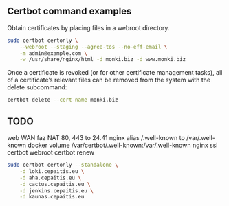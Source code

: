 ## Certbot command examples

Obtain certificates by placing files in a webroot directory.

```bash
sudo certbot certonly \
    --webroot --staging --agree-tos --no-eff-email \
    -m admin@example.com \
    -w /usr/share/nginx/html -d monki.biz -d www.monki.biz
```

Once a certificate is revoked (or for other certificate management tasks), all of a certificate’s relevant files can be removed from the system with the delete subcommand:

```bash
certbot delete --cert-name monki.biz
```

## TODO

web
WAN faz
NAT 80, 443 to 24.41
nginx alias /.well-known to /var/.well-known
docker volume /var/certbot/.well-known:/var/.well-known
nginx ssl
certbot webroot
certbot renew

```bash
sudo certbot certonly --standalone \
    -d loki.cepaitis.eu \
    -d aha.cepaitis.eu \
    -d cactus.cepaitis.eu \
    -d jenkins.cepaitis.eu \
    -d kaunas.cepaitis.eu
```
